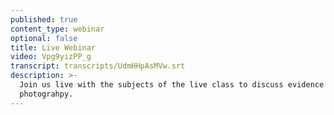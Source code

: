 ```yaml
---
published: true
content_type: webinar
optional: false
title: Live Webinar
video: Vpg9yizPP_g
transcript: transcripts/UdmHHpAsMVw.srt
description: >-
  Join us live with the subjects of the live class to discuss evidence in
  photograhpy.
---
```

